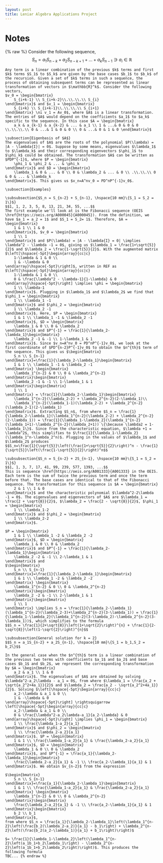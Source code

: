 ```yaml
---
layout: post
title: Leniar Algebra Applications Project
---
```


# Notes
 {% raw %}
Consider the following sequence,
	$$S_n = a_1S_{n-k} + a_2S_{n-k+1} +... + a_kS_{n-1} \ni a_i \in \mathbb{R}$$
	
	Any term is a linear combination of the previous $k$ terms and first $k$ terms $S_1$ to $S_k$ are given by the base cases $b_1$ to $b_k$ of the recursion. Given a set of $k$ terms in such a sequence, the process of obtaining subsequent terms can be represented as linear transformation of vectors in $\mathbb{R}^k$. Consider the following vectors,
	$v_0 = \begin{bmatrix}
		S_{i+k-1} \\ S_{i+k-2}\\.\\.\\.\\ S_{i}
	\end{bmatrix}$ and $v_1 = \begin{bmatrix}
		S_{i+k} \\ S_{i+k-1}\\.\\.\\.\\ S_{i+1}
	\end{bmatrix} \ni v_1 = Av_0$, where $A$ is a linear transformation. The entries of $A$ would depend on the coefficients $a_1$ to $a_k$ specific to the sequence. In this case $A = \begin{bmatrix}
		a_k & a_{k-1} & a_{k-2} & ... & a_1 \\ 1 & ...& 0 & 0 & 0 \\.\\.\\.\\ 0 & ...& 1 & 0 & 0 \\ 0 & ...& 0 & 1 & 0 \end{bmatrix}$
	
	\subsection{Eigenbasis of $A$}
	The eigenvalues of $A$ are the roots of the polynomial $P(\lambda) = |A - \lambda{I}| = 0$. Suppose by some means, eigenvalues $\lambda_1$ to $\lambda_k$ and their corresponding eigenvectors $\phi_1$ to $\phi_k$ could be obtained. The transformation $A$ can be written as $PDP^{-1}$, where $P = \begin{bmatrix}
		\phi_1 & \phi_2 & ... & \phi_k
	\end{bmatrix}$ and $D = \begin{bmatrix}
		\lambda_1 & 0 & ... & 0 \\ 0 & \lambda_2 & ... & 0 \\ .\\.\\.\\ 0 & 0 & ... & \lambda_k
	\end{bmatrix}$. This gives us $v_n=A^nv_0 = PD^nP^{-1}v_0$.
	
	\subsection{Examples}
	
	\subsubsection{$S_n = S_{n-2} + S_{n-1}, \hspace{10 mm}\{S_1 = S_2 = 1\}$}
	$$1, 1, 2, 3, 5, 8, 13, 21, 34, 55, ...$$
	The first example we'll look at is the Fibonacci sequence (OEIS \href{https://oeis.org/A000045}{A000045}). From the definition, we have $a_1 = a_2 = 1$ and $S_1 = S_2= 1$. Therefore, $A = \begin{bmatrix}
		1 & 1 \\ 1 & 0
	\end{bmatrix}$, $v_0 = \begin{bmatrix}
		1 \\ 1
	\end{bmatrix}$ and $P(\lambda) = |A - \lambda{I} = 0| \implies \lambda^2 - \lambda -1 = 0$, giving us $\lambda_1 = \frac{1+\sqrt{5}}{2}$ and $\lambda_2 = \frac{1-\sqrt{5}}{2}$. With the augmented matrix 
	$\left[\hspace{-5pt}\begin{array}{cc|c}
		1-\lambda & 1 & 0 \\
		1 & -\lambda & 0
	\end{array}\hspace{-5pt}\right]$, written in REF as 
	$\left[\hspace{-5pt}\begin{array}{cc|c}
		1-\lambda & 1 & 0 \\
		0 & \frac{\lambda^2 - \lambda-1}{1-\lambda} & 0
	\end{array}\hspace{-5pt}\right] \implies \phi = \begin{bmatrix}
		1 \\ \lambda-1
	\end{bmatrix}$. Plugging in $\lambda_1$ and $\lambda_2$ we find that $\phi_1 = \begin{bmatrix}
		1 \\ \lambda_1 -1
	\end{bmatrix}$ and $\phi_2 = \begin{bmatrix}
		1 \\ \lambda_2 -1
	\end{bmatrix}$. Here, $P = \begin{bmatrix}
		1 & 1 \\ \lambda_1 -1 & \lambda_2 -1
	\end{bmatrix}$, $D = \begin{bmatrix}
		\lambda_1 & 0 \\ 0 & \lambda_2
	\end{bmatrix}$ and $P^{-1} = \frac{1}{\lambda_2-\lambda_1}\begin{bmatrix}
		\lambda_2 -1 & -1 \\ 1-\lambda_1 & 1
	\end{bmatrix}$. Since $v_n=A^nv_0 = PD^nP^{-1}v_0$, we look at the first coordinate of $PD^{n-2}P^{-1}v_0$ to obtain the $n^{th}$ term of the sequence. This gives us $\begin{bmatrix}
		S_n \\ S_{n-1}
	\end{bmatrix}=\frac{1}{\lambda_2-\lambda_1}\begin{bmatrix}
		1 & 1 \\ \lambda_1 -1 & \lambda_2 -1
	\end{bmatrix} \begin{bmatrix}
		\lambda_1^{n-2} & 0 \\ 0 & \lambda_2^{n-2}
	\end{bmatrix}\begin{bmatrix}
		\lambda_2 -1 & -1 \\ 1-\lambda_1 & 1
	\end{bmatrix}\begin{bmatrix}
		1 \\ 1
	\end{bmatrix} = \frac{1}{\lambda_2-\lambda_1}\begin{bmatrix}
		\lambda_1^{n-2}(\lambda_2-2) + \lambda_2^{n-2}(2-\lambda_1)\\
		\lambda_1^{n-2}(\lambda_1-1)(\lambda_2-2) + \lambda_2^{n-2}(\lambda_2-1)(2-\lambda_1)
	\end{bmatrix}$. Extracting $S_n$, from where $S_n = \frac{1}{\lambda_2-\lambda_1}(\lambda_1^{n-2}(\lambda_2-2) + \lambda_2^{n-2}(2-\lambda_1)) = \frac{1}{\lambda_1-\lambda_2}(\lambda_1^{n-2}(\lambda_1+1)-\lambda_2^{n-2}(\lambda_2+1)) \{\because \lambda2 = 1-\lambda_1\}$. Since from the characteristic equation, $\lambda +1 = \lambda^2$, this simplifies to $\frac{1}{\lambda_1-\lambda_2}(\lambda_1^n-\lambda_2^n)$. Plugging in the values of $\lambda_1$ and $\lambda_2$ produces
	$$S_n=\frac{1}{\sqrt{5}}\left(\frac{1+\sqrt{5}}{2}\right)^n - \frac{1}{\sqrt{5}}\left(\frac{1-\sqrt{5}}{2}\right)^n$$
	
	\subsubsection{$S_n = S_{n-2} + 2S_{n-1}, \hspace{10 mm}\{S_1 = S_2 = 1\}$}
	$$1, 1, 3, 7, 17, 41, 99, 239, 577, 1393, ...$$
	This is sequence \href{https://oeis.org/A001333}{A001333} in the OEIS. Each term is the sum of twice the previous term and once the term before that. The base cases are identical to that of the Fibonacci sequence. The transformation for this sequence is $A = \begin{bmatrix}
		2 & 1 \\ 1 & 0
	\end{bmatrix}$ and the characteristic polynomial $\lambda^2-2\lambda -1 = 0$. The eigenvalues and eigenvectors of $A$ are $\lambda_1 = \frac{2 + \sqrt{8}}{2}$, $\lambda_2 = \frac{2 - \sqrt{8}}{2}$, $\phi_1 = \begin{bmatrix}
		1 \\ \lambda_1-2
	\end{bmatrix}$ and $\phi_2 = \begin{bmatrix}
		1 \\ \lambda_2-2
	\end{bmatrix}$.
	
	$P = \begin{bmatrix}
		1 & 1 \\ \lambda_1 -2 & \lambda_2 -2
	\end{bmatrix}$, $D = \begin{bmatrix}
		\lambda_1 & 0 \\ 0 & \lambda_2
	\end{bmatrix}$ and $P^{-1} = \frac{1}{\lambda_2-\lambda_1}\begin{bmatrix}
		\lambda_2 -2 & -1 \\ 2-\lambda_1 & 1
	\end{bmatrix}$ and 
	$\begin{bmatrix}
		S_n \\ S_{n-1}
	\end{bmatrix}=\frac{1}{\lambda_2-\lambda_1}\begin{bmatrix}
		1 & 1 \\ \lambda_1 -2 & \lambda_2 -2
	\end{bmatrix} \begin{bmatrix}
		\lambda_1^{n-2} & 0 \\ 0 & \lambda_2^{n-2}
	\end{bmatrix}\begin{bmatrix}
		\lambda_2 -2 & -1 \\ 2-\lambda_1 & 1
	\end{bmatrix}\begin{bmatrix}
		1 \\ 1
	\end{bmatrix} \implies S_n = \frac{1}{\lambda_2-\lambda_1}(\lambda_1^{n-2}(\lambda_2-3)+\lambda_2^{n-2}(3-\lambda_1)) = \frac{1}{\lambda_1-\lambda_2}(\lambda_1^{n-2}(3-\lambda_2)-\lambda_2^{n-2}(3-\lambda_1))$, which simplifies to the formula
	$$S_n = \frac{1}{2+\sqrt{8}}\left(1+\sqrt{2}\right)^{n} + \frac{1}{2-\sqrt{8}}\left(1-\sqrt{2}\right)^{n}$$
	
	\subsubsection{General solution for k = 2}
	$$S_n = a_1S_{n-2} + a_2S_{n-1}, \hspace{10 mm}\{S_1 = b_1,S_2 = b_2\}$$
	
	In the general case when the $n^{th}$ term is a linear combination of the previous two terms with coefficients $a_1$ and $a_2$ and base cases $b_1$ and $b_2$, we represent the corresponding transformation by $A = \begin{bmatrix}
		a_2 & a_1 \\ 1 & 0
	\end{bmatrix}$. The eigenvalues of $A$ are obtained by solving $\lambda^2-a_2\lambda - a_1 = 0$, from where $\lambda_1 = \frac{a_2 + \sqrt{a_2^2+4a_1}}{2}$ and $\lambda_2 = \frac{a_2 - \sqrt{a_2^2+4a_1}}{2}$. Solving $\left[\hspace{-5pt}\begin{array}{cc|c}
		a_2-\lambda & a_1 & 0 \\
		1 & -\lambda & 0
	\end{array}\hspace{-5pt}\right] \rightsquigarrow \left[\hspace{-5pt}\begin{array}{cc|c}
		a_2-\lambda & a_1 & 0 \\
		0 & \frac{\lambda^2-a_2\lambda-a_1}{a_2-\lambda} & 0
	\end{array}\hspace{-5pt}\right] \implies \phi_1 = \begin{bmatrix}
		1 \\ \frac{\lambda_1-a_2}{a_1}
	\end{bmatrix}$ and $\phi_2 = \begin{bmatrix}
		1 \\ \frac{\lambda_2-a_2}{a_1}
	\end{bmatrix}$. $P = \begin{bmatrix}
		1 & 1 \\ \frac{\lambda_1-a_2}{a_1} & \frac{\lambda_2-a_2}{a_1}
	\end{bmatrix}$, $D = \begin{bmatrix}
		\lambda_1 & 0 \\ 0 & \lambda_2
	\end{bmatrix}$, and $P^{-1} = \frac{a_1}{\lambda_2-\lambda_1}\begin{bmatrix}
		\frac{\lambda_2-a_2}{a_1} & -1 \\ \frac{a_2-\lambda_1}{a_1} & 1
	\end{bmatrix}$. We obtain $v_{n-2}$ from the expression 
	
	$\begin{bmatrix}
		S_n \\ S_{n-1}
	\end{bmatrix}=\frac{a_1}{\lambda_2-\lambda_1}\begin{bmatrix}
		1 & 1 \\ \frac{\lambda_1-a_2}{a_1} & \frac{\lambda_2-a_2}{a_1}
	\end{bmatrix} \begin{bmatrix}
		\lambda_1^{n-2} & 0 \\ 0 & \lambda_2^{n-2}
	\end{bmatrix}\begin{bmatrix}
		\frac{\lambda_2-a_2}{a_1} & -1 \\ \frac{a_2-\lambda_1}{a_1} & 1
	\end{bmatrix}\begin{bmatrix}
		b_2 \\ b_1
	\end{bmatrix}$,
	from where $S_n = \frac{a_1}{\lambda_2-\lambda_1}\left(\lambda_1^{n-2}\left(\frac{b_2(\lambda_2-a_2)}{a_1} - b_1\right) + \lambda_2^{n-2}\left(\frac{b_2(a_2-\lambda_1)}{a_1} + b_1\right)\right)$ 
	
	$= \frac{1}{\lambda_1-\lambda_2}\left(\lambda_1^{n-2}\left(a_1b_1+b_2\lambda_1\right) - \lambda_2^{n-2}\left(a_1b_1+b_2\lambda_2\right)\right)$. This produces the following formula
	TBC... {% endraw %}

